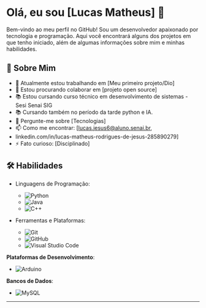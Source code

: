 # Olá, eu sou [Lucas Matheus] 👋

Bem-vindo ao meu perfil no GitHub! Sou um desenvolvedor  apaixonado por tecnologia e programação. 
Aqui você encontrará alguns dos projetos em que tenho iniciado,
além de algumas informações sobre mim e minhas habilidades.

## 🚀 Sobre Mim

- 🔭 Atualmente estou trabalhando em [Meu primeiro projeto/Dio]
- 👯 Estou procurando colaborar em [projeto open source]
- 📚 Estou cursando curso técnico em desenvolvimento de sistemas - Sesi Senai SIG
- 📚 Cursando também no período da tarde python e IA.
- 💬 Pergunte-me sobre [Tecnologias]
- 📫 Como me encontrar: [lucas.jesus6@aluno.senai.br,
- linkedin.com/in/lucas-matheus-rodrigues-de-jesus-285890279]
- ⚡ Fato curioso: [Disciplinado]

## 🛠️ Habilidades

- Linguagens de Programação: 
  - ![Python](https://img.shields.io/badge/Python-3776AB?style=for-the-badge&logo=python&logoColor=white)
  - ![Java](https://img.shields.io/badge/Java-007396?style=for-the-badge&logo=java&logoColor=white)
  - ![C++](https://img.shields.io/badge/C++-00599C?style=for-the-badge&logo=cplusplus&logoColor=white)

- Ferramentas e Plataformas:
  - ![Git](https://img.shields.io/badge/Git-F05032?style=for-the-badge&logo=git&logoColor=white)
  - ![GitHub](https://img.shields.io/badge/GitHub-181717?style=for-the-badge&logo=github&logoColor=white)
  - ![Visual Studio Code](https://img.shields.io/badge/Visual_Studio_Code-0078d7?style=for-the-badge&logo=visual%20studio%20code&logoColor=white)

**Plataformas de Desenvolvimento**:
  - ![Arduino](https://img.shields.io/badge/Arduino-00979D?style=for-the-badge&logo=arduino&logoColor=white)

**Bancos de Dados**:
  - ![MySQL](https://img.shields.io/badge/MySQL-4479A1?style=for-the-badge&logo=mysql&logoColor=white)
---
